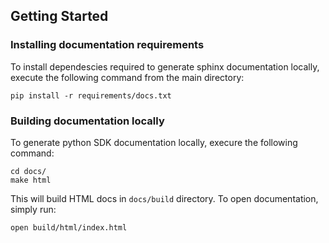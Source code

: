Getting Started
---------------

### Installing documentation requirements

To install dependescies required to generate sphinx documentation locally, execute the following command from the main directory:

    pip install -r requirements/docs.txt

### Building documentation locally

To generate python SDK documentation locally, execure the following command:

    cd docs/
    make html

This will build HTML docs in `docs/build` directory. To open documentation, simply run:
   
    open build/html/index.html